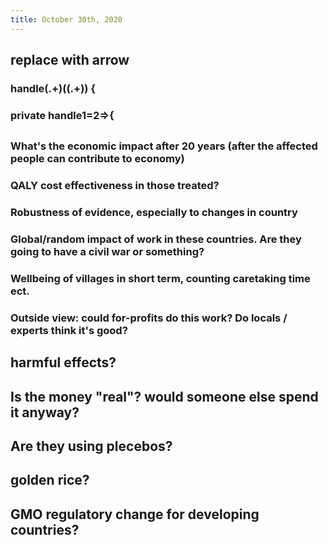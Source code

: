 ```yaml
---
title: October 30th, 2020
---
```


## replace with arrow
### handle(.+)(\(.+\)) \{

### private handle$1=$2=>{

## 
### What's the economic impact after 20 years (after the affected people can contribute to economy)

### QALY cost effectiveness in those treated?

### Robustness of evidence, especially to changes in country

### Global/random impact of work in these countries. Are they going to have a civil war or something?

### Wellbeing of villages in short term, counting caretaking time ect.

### Outside view: could for-profits do this work? Do locals / experts think it's good?

## harmful effects?

## Is the money "real"? would someone else spend it anyway?

## Are they using plecebos?

## golden rice?

## GMO regulatory change for developing countries?
### 
